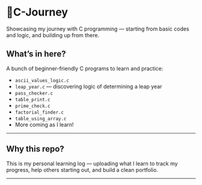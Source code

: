 # 🚀C-Journey
Showcasing my journey with C programming — starting from basic codes and logic, and building up from there.


##  What’s in here?

A bunch of beginner-friendly C programs to learn and practice:
- `ascii_values_logic.c`
- `leap_year.c` — discovering logic of determining a leap year
- `pass_checker.c`
- `table_print.c`
- `prime_check.c`
- `factorial_finder.c`
- `table_using_array.c`
- More coming as I learn!

---

##  Why this repo?

This is my personal learning log — uploading what I learn to track my progress, help others starting out, and build a clean portfolio.

---




